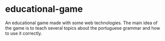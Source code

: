 # educational-game
An educational game made with some web technologies. The main idea of the game is to teach several topics about the portuguese grammar and how to use it correctly.
